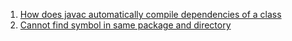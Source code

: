  1. [How does javac automatically compile dependencies of a class](https://stackoverflow.com/questions/30527632/how-does-javac-automatically-compile-dependencies-of-a-class)
 2. [Cannot find symbol in same package and directory](https://stackoverflow.com/questions/32598120/cannot-find-symbol-in-same-package-and-directory)
